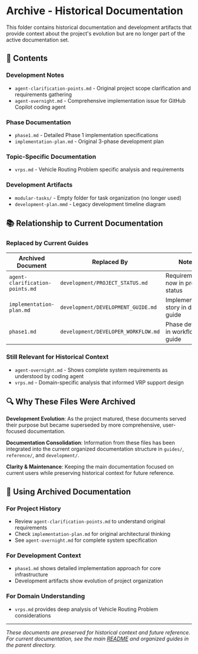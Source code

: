 # Archive - Historical Documentation

This folder contains historical documentation and development artifacts that provide context about the project's evolution but are no longer part of the active documentation set.

## 📁 Contents

### Development Notes

- `agent-clarification-points.md` - Original project scope clarification and requirements gathering
- `agent-overnight.md` - Comprehensive implementation issue for GitHub Copilot coding agent

### Phase Documentation  

- `phase1.md` - Detailed Phase 1 implementation specifications
- `implementation-plan.md` - Original 3-phase development plan

### Topic-Specific Documentation

- `vrps.md` - Vehicle Routing Problem specific analysis and requirements

### Development Artifacts

- `modular-tasks/` - Empty folder for task organization (no longer used)
- `development-plan.mmd` - Legacy development timeline diagram

## 📚 Relationship to Current Documentation

### Replaced by Current Guides

| Archived Document | Replaced By | Notes |
|-------------------|-------------|-------|
| `agent-clarification-points.md` | `development/PROJECT_STATUS.md` | Requirements now in project status |
| `implementation-plan.md` | `development/DEVELOPMENT_GUIDE.md` | Implementation story in dev guide |
| `phase1.md` | `development/DEVELOPER_WORKFLOW.md` | Phase details in workflow guide |

### Still Relevant for Historical Context

- `agent-overnight.md` - Shows complete system requirements as understood by coding agent
- `vrps.md` - Domain-specific analysis that informed VRP support design

## 🔍 Why These Files Were Archived

**Development Evolution**: As the project matured, these documents served their purpose but became superseded by more comprehensive, user-focused documentation.

**Documentation Consolidation**: Information from these files has been integrated into the current organized documentation structure in `guides/`, `reference/`, and `development/`.

**Clarity & Maintenance**: Keeping the main documentation focused on current users while preserving historical context for future reference.

## 📖 Using Archived Documentation

### For Project History

- Review `agent-clarification-points.md` to understand original requirements
- Check `implementation-plan.md` for original architectural thinking
- See `agent-overnight.md` for complete system specification

### For Development Context

- `phase1.md` shows detailed implementation approach for core infrastructure
- Development artifacts show evolution of project organization

### For Domain Understanding

- `vrps.md` provides deep analysis of Vehicle Routing Problem considerations

---

*These documents are preserved for historical context and future reference. For current documentation, see the main [README](../README.md) and organized guides in the parent directory.*
